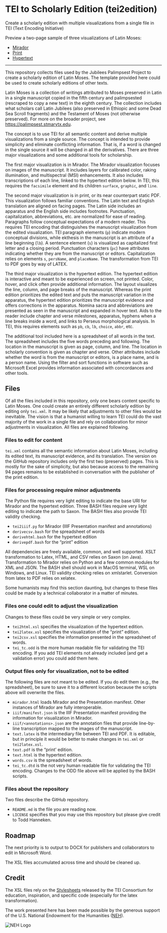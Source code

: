 # TEI to Scholarly Edition (tei2edition)

Create a scholarly edition with multiple visualizations from a single file in TEI (Text Encoding Initiative)

Preview a two-page sample of three visualizations of Latin Moses:

- [Mirador](https://thanneken.github.io/tei2edition/mirador.html)
- [Print](https://thanneken.github.io/tei2edition/text.pdf)
- [Hypertext](https://thanneken.github.io/tei2edition/text.html)

---

This repository collects files used by the Jubilees Palimpsest Project to create a scholarly edition of Latin Moses. 
The template provided here could be used to create scholarly editions of other texts. 

Latin Moses is a collection of writings attributed to Moses preserved in Latin in a single manuscript copied in the fifth century and palimpsested (rescraped to copy a new text) in the eighth century. 
The collection includes what scholars call Latin Jubilees (also preserved in Ethiopic and some Dead Sea Scroll fragments) and the Testament of Moses (not otherwise preserved). 
For more on the broader project, see https://palimpsest.stmarytx.edu. 

The concept is to use TEI for all semantic content and derive multiple visualizations from a single source. 
The concept is intended to provide simplicity and eliminate conflicting information. 
That is, if a word is changed in the single source it will be changed in all the derivatives. 
There are three major visualizations and some additional tools for scholarship. 

The first major visualization is in Mirador. 
The Mirador visualization focuses on images of the manuscript. 
It includes layers for calibrated color, raking illumination, and multispectral (MSI) enhancements. 
It also includes transcriptions of each line, linked to the hypertext edition below. 
In TEI, this requires the `facsimile` element and its children `surface`, `graphic`, and `line`.

The second major visualization is in print, or its near counterpart static PDF. 
This visualization follows familiar conventions. 
The Latin text and English translation are aligned on facing pages. 
The Latin side includes an apparatus and the English side includes footnotes. 
Punctuation, capitalization, abbreviations, etc. are normalized for ease of reading. 
Paragraphs follow conceptual expectations of a modern reader. 
This requires TEI encoding that distinguishes the manuscript visualization from the edited visualization. 
TEI paragraph elements (`p`) indicate modern conceptual divisions, while ekthesis in the manuscript is an attribute of a line beginning (`lb`).
A sentence element (`s`) is visualized as capitalized first letter and a closing period.
Punctuation characters (`pc`) have attributes indicating whether they are from the manuscript or editors. 
Capitalization relies on elements `s`, `persName`, and `placeName`.
The transformation from TEI to PDF goes by way of LATEX.

The third major visualization is the hypertext edition. 
The hypertext edition is interactive and meant to be experienced on screen, not printed. 
Color, hover, and click often provide additional information. 
The layout visualizes the line, column, and page breaks of the manuscript. 
Whereas the print edition prioritizes the edited text and puts the manuscript variation in the apparatus, 
the hypertext edition prioritizes the manuscript evidence and offers corrections in the apparatus. 
Nomina sacra and abbreviations are presented as seen in the manuscript and expanded in hover text. 
Aids to the reader include chapter and verse milestones, apparatus, hyphens when a line breaks inside a word, and links to Perseus morphological analysis.
In TEI, this requires elements such as `pb`, `cb`, `lb`, `choice`, `abbr`, etc.

The additional tool included here is a spreadsheet of all words in the text. 
The spreadsheet includes the five words preceding and following. 
The location in the manuscript is given as page, column, and line.
The location in scholarly convention is given as chapter and verse. 
Other attributes include whether the word is from the manuscript or editors, is a place name, and is a person name.
Using the filter and sort functions in software such as Microsoft Excel provides information associated with concordances and other tools.

## Files

Of all the files included in this repository, only one bears content specific to Latin Moses. 
One could create an entirely different scholarly edition by editing only `tei.xml`. 
It may be likely that adjustments to other files would be inevitable. 
The vision is that a humanist willing to learn TEI could do the vast majority of the work in a single file and rely on collaboration for minor adjustments in visualization. 
All files are explained following.

### Files to edit for content

`tei.xml` contains all the semantic information about Latin Moses, including its edited text, its manuscript evidence, and its translation. 
The version on the GitHub repository includes only the first two (preserved) pages. 
This is mostly for the sake of simplicity, but also because access to the remaining 94 pages remains to be established in conversation with the publisher of the print edition. 

### Files for processing require minor adjustments

The Python file requires very light editing to indicate the base URI for Mirador and the hypertext edition. 
Three BASH files require very light editing to indicate the path to Saxon. 
The BASH files also provide TEI validity checking. 

- `tei2iiif.py` for Mirador (IIIF Presentation manifest and annotations)
- `derivecsv.bash`  for the spreadsheet of words
- `derivehtml.bash` for the hypertext edition
- `derivepdf.bash` for the “print” edition

All dependencies are freely available, common, and well supported.
XSLT transformation to Latex, HTML, and CSV relies on Saxon (on Java).
Transformation to Mirador relies on Python and a few common modules for XML and JSON.
The BASH shell should work in MacOS terminal, WSL on Windows, and Linux. 
TEI validity checking relies on xmlstarlet. 
Conversion from latex to PDF relies on xelatex.

Some humanists may find this section daunting, but changes to these files could be made by a technical collaborator in a matter of minutes. 

### Files one could edit to adjust the visualization

Changes to these files could be very simple or very complex. 

- `tei2html.xsl` specifies the visualization of the hypertext edition.
- `tei2latex.xsl` specifies the visualization of the “print” edition.
- `tei2csv.xsl` specifies the information presented in the spreadsheet of words.
- `tei_tc.odd` is the more human readable file for validating the TEI encoding. If you add TEI elements not already included (and get a validation error) you could add them here. 

### Output files only for visualization, not to be edited

The following files are not meant to be edited. 
If you do edit them (e.g., the spreadsheet), be sure to save it to a different location because the scripts above will overwrite the files. 

- `mirador.html` loads Mirador and the Presentation manifest. Other instances of Mirador are fully interoperable.
- `iiif/manifest.json` is the IIIF Presentation manifest providing the information for visualization in Mirador.
- `iiif/<annotations>.json` are the annotation files that provide line-by-line transcription mapped to the images of the manuscript.
- `text.latex` is the intermediary file between TEI and PDF. It is editable, but in principle it would be better to make changes in `tei.xml` or `tei2latex.xsl`.
- `text.pdf` is the “print’ edition.
- `text.html` is the hypertext edition.
- `words.csv` is the spreadsheet of words. 
- `tei_tc.dtd` is the not very human readable file for validating the TEI encoding. Changes to the ODD file above will be applied by the BASH scripts.

### Files about the repository

Two files describe the GitHub repository.

- `README.md` is the file you are reading now.
- `LICENSE` specifies that you may use this repository but please give credit to Todd Hanneken.

## Roadmap

The next priority is to output to DOCX for publishers and collaborators to edit in Microsoft Word. 

The XSL files accumulated across time and should be cleaned up. 

## Credit

The XSL files rely on the [Stylesheets](https://github.com/TEIC/Stylesheets) released by the TEI Consortium for education, inspiration, and specific code (especially for the latex transformation).

The work presented here has been made possible by the generous support of the U.S. National Endowment for the Humanities ([NEH](http://www.neh.gov/)). 

![NEH Logo](https://palimpsest.stmarytx.edu/2023/NEH-Preferred-Seal-Alpha.png)

